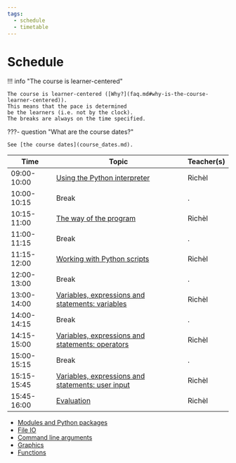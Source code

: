 ```yaml
---
tags:
  - schedule
  - timetable
---
```


# Schedule

!!! info "The course is learner-centered"

    The course is learner-centered ([Why?](faq.md#why-is-the-course-learner-centered)).
    This means that the pace is determined
    be the learners (i.e. not by the clock).
    The breaks are always on the time specified.


???- question "What are the course dates?"

    See [the course dates](course_dates.md).

<!-- markdownlint-disable MD013 --><!-- Tables cannot be split up over lines, hence will break 80 characters per line -->

Time        | Topic                                                                                                  |Teacher(s)
------------|--------------------------------------------------------------------------------------------------------|----------
09:00-10:00 | [Using the Python interpreter](sessions/using_the_python_interpreter.md)                               |Richèl
10:00-10:15 | Break                                                                                                  |.
10:15-11:00 | [The way of the program](sessions/the_way_of_the_program.md)                                           |Richèl
11:00-11:15 | Break                                                                                                  |.
11:15-12:00 | [Working with Python scripts](sessions/working_with_python_scripts.md)                                 |Richèl
12:00-13:00 | Break                                                                                                  |.
13:00-14:00 | [Variables, expressions and statements: variables](sessions/variables_expressions_and_statements_1.md) |Richèl
14:00-14:15 | Break                                                                                                  |.
14:15-15:00 | [Variables, expressions and statements: operators](sessions/variables_expressions_and_statements_2.md) |Richèl
15:00-15:15 | Break                                                                                                  |.
15:15-15:45 | [Variables, expressions and statements: user input](sessions/variables_expressions_and_statements_3.md)|Richèl
15:45-16:00 | [Evaluation](evaluation.md)                                                                            |Richèl

<!-- markdownlint-enable MD013 -->

- [Modules and Python packages](sessions/hello_little_turtles.md)
- [File IO](sessions/files.md)
- [Command line arguments](sessions/command_line_arguments.md)
- [Graphics](sessions/graphics.md)
- [Functions](sessions/functions.md)
